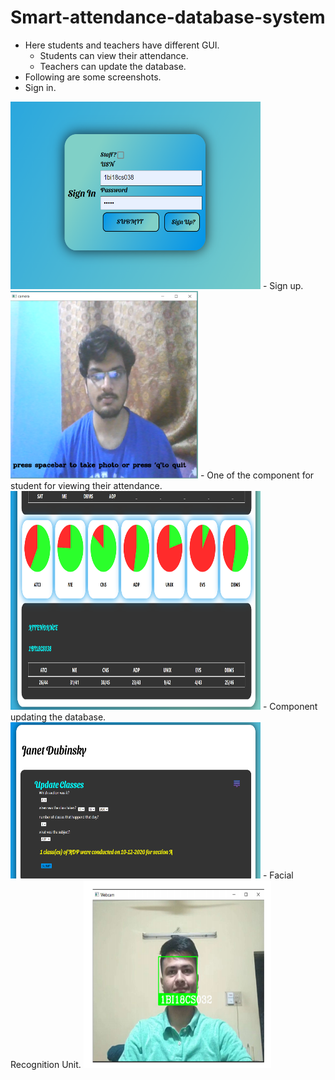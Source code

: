 # Smart-attendance-database-system
- Here students and teachers have different GUI.  
  - Students can view their attendance.  
  - Teachers can update the database.
- Following are some screenshots.  
- Sign in.  
<img src="https://github.com/slirq/Smart-attendance-database-system/blob/main/screenshots/Capture.PNG" height="300px" width="400px"/>
- Sign up.  
  <img src="https://github.com/slirq/Smart-attendance-database-system/blob/main/screenshots/cam.PNG" height="300px" width="300px"/>
- One of the component for student for viewing their attendance.  
  <img src="https://github.com/slirq/Smart-attendance-database-system/blob/main/screenshots/stu2.PNG" height="350px" width="400px"/>
- Component updating the database.  
 <img src="https://github.com/slirq/Smart-attendance-database-system/blob/main/screenshots/wrfs.PNG" height="250px" width="400px"/>
- Facial Recognition Unit.  
 <img src="https://github.com/slirq/Smart-attendance-database-system/blob/main/screenshots/FR.png" height="300px" width="300px"/>

